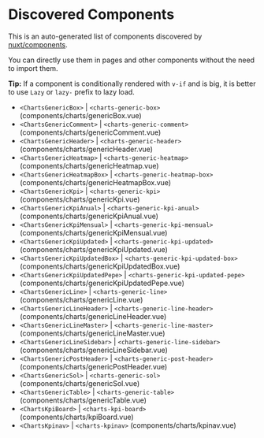 # Discovered Components

This is an auto-generated list of components discovered by [nuxt/components](https://github.com/nuxt/components).

You can directly use them in pages and other components without the need to import them.

**Tip:** If a component is conditionally rendered with `v-if` and is big, it is better to use `Lazy` or `lazy-` prefix to lazy load.

- `<ChartsGenericBox>` | `<charts-generic-box>` (components/charts/genericBox.vue)
- `<ChartsGenericComment>` | `<charts-generic-comment>` (components/charts/genericComment.vue)
- `<ChartsGenericHeader>` | `<charts-generic-header>` (components/charts/genericHeader.vue)
- `<ChartsGenericHeatmap>` | `<charts-generic-heatmap>` (components/charts/genericHeatmap.vue)
- `<ChartsGenericHeatmapBox>` | `<charts-generic-heatmap-box>` (components/charts/genericHeatmapBox.vue)
- `<ChartsGenericKpi>` | `<charts-generic-kpi>` (components/charts/genericKpi.vue)
- `<ChartsGenericKpiAnual>` | `<charts-generic-kpi-anual>` (components/charts/genericKpiAnual.vue)
- `<ChartsGenericKpiMensual>` | `<charts-generic-kpi-mensual>` (components/charts/genericKpiMensual.vue)
- `<ChartsGenericKpiUpdated>` | `<charts-generic-kpi-updated>` (components/charts/genericKpiUpdated.vue)
- `<ChartsGenericKpiUpdatedBox>` | `<charts-generic-kpi-updated-box>` (components/charts/genericKpiUpdatedBox.vue)
- `<ChartsGenericKpiUpdatedPepe>` | `<charts-generic-kpi-updated-pepe>` (components/charts/genericKpiUpdatedPepe.vue)
- `<ChartsGenericLine>` | `<charts-generic-line>` (components/charts/genericLine.vue)
- `<ChartsGenericLineHeader>` | `<charts-generic-line-header>` (components/charts/genericLineHeader.vue)
- `<ChartsGenericLineMaster>` | `<charts-generic-line-master>` (components/charts/genericLineMaster.vue)
- `<ChartsGenericLineSidebar>` | `<charts-generic-line-sidebar>` (components/charts/genericLineSidebar.vue)
- `<ChartsGenericPostHeader>` | `<charts-generic-post-header>` (components/charts/genericPostHeader.vue)
- `<ChartsGenericSol>` | `<charts-generic-sol>` (components/charts/genericSol.vue)
- `<ChartsGenericTable>` | `<charts-generic-table>` (components/charts/genericTable.vue)
- `<ChartsKpiBoard>` | `<charts-kpi-board>` (components/charts/kpiBoard.vue)
- `<ChartsKpinav>` | `<charts-kpinav>` (components/charts/kpinav.vue)
